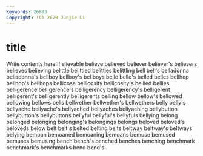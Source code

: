 ```yaml
---
Keywords: 26893
Copyright: (C) 2020 Junjie Li
---
```


# title

Write contents here!!!
elievable 
believe 
believed 
believer 
believer's 
believers 
believes 
believing 
belittle 
belittled
belittles 
belittling 
bell 
bell's 
belladonna 
belladonna's 
bellboy 
bellboy's 
bellboys 
belle
belle's 
belled 
belles 
bellhop 
bellhop's 
bellhops 
bellicose 
bellicosity 
bellicosity's 
bellied
bellies 
belligerence 
belligerence's 
belligerency 
belligerency's 
belligerent 
belligerent's 
belligerently 
belligerents 
belling
bellow 
bellow's 
bellowed 
bellowing 
bellows 
bells 
bellwether 
bellwether's 
bellwethers 
belly
belly's 
bellyache 
bellyache's 
bellyached 
bellyaches 
bellyaching 
bellybutton 
bellybutton's 
bellybuttons 
bellyful
bellyful's 
bellyfuls 
bellying 
belong 
belonged 
belonging 
belonging's 
belongings 
belongs 
beloved
beloved's 
beloveds 
below 
belt 
belt's 
belted 
belting 
belts 
beltway 
beltway's
beltways 
belying 
bemoan 
bemoaned 
bemoaning 
bemoans 
bemuse 
bemused 
bemuses 
bemusing
bench 
bench's 
benched 
benches 
benching 
benchmark 
benchmark's 
benchmarks 
bend 
bend's
